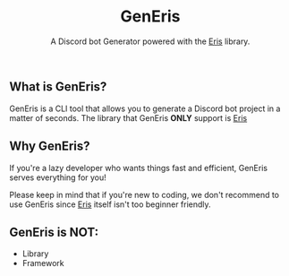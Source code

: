<div align="center">
    <h1>GenEris</h1>
    <p>A Discord bot Generator powered with the <a href="https://github.com/abalabahaha/eris">Eris</a> library.</p>
</div>

<br>

## What is GenEris?

GenEris is a CLI tool that allows you to generate a Discord bot project in a matter of seconds. The library that GenEris **ONLY** support is [Eris](https://github.com/abalabahaha)

## Why GenEris?

If you're a lazy developer who wants things fast and efficient, GenEris serves everything for you! 

Please keep in mind that if you're new to coding, we don't recommend to use GenEris since [Eris](https://github.com/abalabahaha/eris) itself isn't too beginner friendly.

## GenEris is NOT:

- Library
- Framework